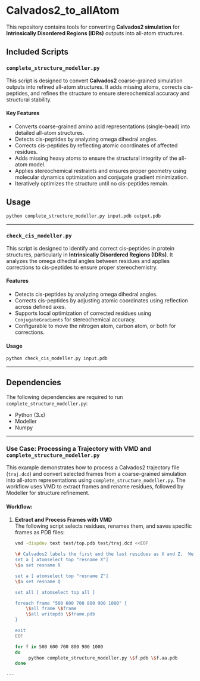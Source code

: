 # Calvados2_to_allAtom

This repository contains tools for converting **Calvados2 simulation** for **Intrinsically Disordered Regions (IDRs)** outputs into all-atom structures. 
## Included Scripts

### `complete_structure_modeller.py`

This script is designed to convert **Calvados2** coarse-grained simulation outputs into refined all-atom structures. It adds missing atoms, corrects cis-peptides, and refines the structure to ensure stereochemical accuracy and structural stability.

#### Key Features
- Converts coarse-grained amino acid representations (single-bead) into detailed all-atom structures.
- Detects cis-peptides by analyzing omega dihedral angles.
- Corrects cis-peptides by reflecting atomic coordinates of affected residues.
- Adds missing heavy atoms to ensure the structural integrity of the all-atom model.
- Applies stereochemical restraints and ensures proper geometry using molecular dynamics optimization and conjugate gradient minimization.
- Iteratively optimizes the structure until no cis-peptides remain.

## Usage

```bash
python complete_structure_modeller.py input.pdb output.pdb
```

---

### `check_cis_modeller.py`

This script is designed to identify and correct cis-peptides in protein structures, particularly in **Intrinsically Disordered Regions (IDRs)**. It analyzes the omega dihedral angles between residues and applies corrections to cis-peptides to ensure proper stereochemistry.

#### Features

- Detects cis-peptides by analyzing omega dihedral angles.
- Corrects cis-peptides by adjusting atomic coordinates using reflection across defined axes.
- Supports local optimization of corrected residues using `ConjugateGradients` for stereochemical accuracy.
- Configurable to move the nitrogen atom, carbon atom, or both for corrections.

#### Usage

```bash
python check_cis_modeller.py input.pdb
```

---

## Dependencies

The following dependencies are required to run `complete_structure_modeller.py`:

- Python (3.x)
- Modeller
- Numpy


---

### Use Case: Processing a Trajectory with VMD and `complete_structure_modeller.py`

This example demonstrates how to process a Calvados2 trajectory file (`traj.dcd`) and convert selected frames from a coarse-grained simulation into all-atom representations using `complete_structure_modeller.py`. The workflow uses VMD to extract frames and rename residues, followed by Modeller for structure refinement.

#### Workflow:

1. **Extract and Process Frames with VMD**  
   The following script selects residues, renames them, and saves specific frames as PDB files:
   ```bash
   vmd -dispdev text test/top.pdb test/traj.dcd <<EOF

   \# Calvados2 labels the first and the last residues as X and Z.  We can either remove them or assign them their correct residue names. 
   set a [ atomselect top "resname X"]
   \$a set resname R

   set a [ atomselect top "resname Z"]
   \$a set resname Q

   set all [ atomselect top all ]

   foreach frame "500 600 700 800 900 1000" {
       \$all frame \$frame
       \$all writepdb \$frame.pdb
   }

   exit
   EOF

   for f in 500 600 700 800 900 1000
   do 
        python complete_structure_modeller.py \$f.pdb \$f.aa.pdb
   done

```
---


